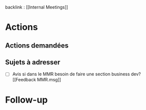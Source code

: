 backlink : [[Internal Meetings]]

# Actions
## Actions demandées

## Sujets à adresser
- [ ] Avis si dans le MMR besoin de faire une section business dev?
	[[Feedback MMR.msg]]



# Follow-up